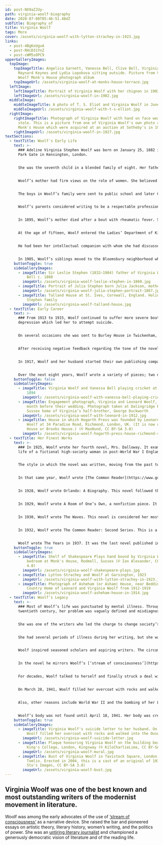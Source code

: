 ```yaml
---
id: post-NX9aZJUy-
path: virginia-woolf-biography
date: 2020-07-08T05:46:51.484Z
subTitle: Biography of
title: Virginia Woolf
tags: More
cover: /assets/virginia-woolf-with-lytton-strachey-in-1923.jpg
links:
  - post-4BgKxUgvA
  - post-RHcD31YnZ
  - post-cWM5sOPC9
upperGalleryImages:
  topImage:
    topImageTitle: Angelica Garnett, Vanessa Bell, Clive Bell, Virginia Woolf, John
      Maynard Keynes and Lydia Lopokova sitting outside. Picture from Virginia
      Woolf Monk's House photograph album
    topImageUrl: /assets/virginia-woolf-at-monks-house-terrace.jpg
  leftImage:
    leftImageTitle: Portrait of Virginia Woolf with her chignon in 1902
    leftImageUrl: /assets/virginia-woolf-in-1902.jpg
  middleImage:
    middleImageTitle: A photo of T. S. Eliot and Virginia Woolf in June 1924
    middleImageUrl: /assets/virginia-woolf-with-t-s-elliot.jpg
  rightImage:
    rightImageTitle: Photograph of Virginia Woolf with hand on face wearing a fur
      stole. This is a picture from one of Virginia Woolf's own photo albums at
      Monk's House which were acquired at an auction at Sotheby's in 1982
    rightImageUrl: /assets/virginia-woolf-in-1927.jpg
textSections:
  - textTitle: Woolf's Early Life
    text: >-
      ### Adeline Virginia Stephen Woolf was born on January 25, 1882 in Hyde
      Park Gate in Kensington, London.


      She was the seventh child in a blended family of eight. Her father, Leslie Stephen, noted historian, had one daughter by a previous marriage, and her mother, Julia Prinsep Jackson, a celebrated Pre-Raphaelite artist’s model, had three children from a prior marriage. Together the Stephens produced four children.


      Woolf’s mother had firm views on the role of women. She believed that their work was of equal value to that of men, but in different spheres. She opposed the [women’s suffrage movement](https://en.wikipedia.org/wiki/Women's_suffrage).


      The boys in Woolf’s family were sent to public school and later Cambridge, but she and her sister, Vanessa, were homeschooled. Her mother taught them Latin, French, and history and her father taught math. He allowed unlimited access to his vast library.


      Woolf’s parents considered writing to be a respectable profession for women and she developed an early interest. At the age of eight, she wrote a story for Tit-Bits, a popular magazine. Later, from the age of ten to thirteen, she was the principal publisher of the [Hyde Park Gate News](https://www.bl.uk/collection-items/hyde-park-gate-news-a-magazine-by-virginia-woolf-and-vanessa-bell), a paper that chronicled the activities of the Stephen family.


      In 1895, Woolf’s mother died after a bout with rheumatic fever. She experienced serious depression. In 1897, her stepsister, Stella Duckworth, who had been a mother figure, died after an eight-year battle with bone cancer. This loss added to Woolf’s depression. In lieu of a definitive explanation for her problems, rest and sedatives were prescribed.


      At the age of fifteen, Woolf entered the Ladies’ Department of King’s College, London, where she studied classics and history. From 1897 to1901, she interacted with early reformers of women’s higher education and became interested in the women’s rights movement. Another important influence was her Cambridge-educated brother, Thoby.


      He had been her intellectual companion with whom she had discussed Shakespeare and the Greeks, and who showed respect for the quickness of her mind. In 1904, Woolf’s father died. This precipitated more mood swings. She was hospitalized for several months.


      In 1905, Woolf’s siblings moved to the Bloomsbury neighborhood where they adopted a free-spirited lifestyle. Woolf appeared to be well and moved with them. The house was a gathering place for an intellectual circle of writers and artists and was named the Bloomsbury Group. Among the people Woolf met was [Leonard Woolf](https://en.wikipedia.org/wiki/Leonard_Woolf). He was a political theorist and a civil servant based in Ceylon. He resigned his post and they were married in 1912.
    buttonToggle: true
    sideGalleryImages:
      - imageTitle: Sir Leslie Stephen (1832–1904) father of Virginia Woolf and Vanessa
          Bell c. 1860
        imageUrl: /assets/virginia-woolf-leslie-stephen-in-1860.jpg
      - imageTitle: Portrait of Julia Stephen born Julia Jackson, mother of Virginia Woolf
        imageUrl: /assets/virginia-woolf-julia-stephen-portrait-1867.jpg
      - imageTitle: Talland House at St. Ives, Cornwall, England. Holiday home of the
          Stephen family
        imageUrl: /assets/virginia-woolf-talland-house.jpg
  - textTitle: Early Career
    text: >-
      ### From 1913 to 1915, Woolf continued to suffer more severe bouts of
      depression which led her to attempt suicide.


      On several occasions she was sent to Burley House in Twickenham, a private nursing home for women with nervous disorder. However, even as she struggled with mental illness, she began her first novel, [Melymbrosia](https://www.goodreads.com/book/show/741136.Melymbrosia). It was a satire of British mores, colonialism, and imperialism.


      After receiving negative feedback regarding the tone of the novel, she reworked the book and titled it, The Voyage Out, which was published in 1915 by Gerald Duckworth and Company, her half-brother’s publishing house.


      In 1917, Woolf and her husband started their own publishing company, [Hogarth Press](https://en.wikipedia.org/wiki/Hogarth_Press). They focused on fiction, poetry, politics, and psychoanalysis. They published all of Woolf’s books and her sister, Vanessa, did the cover illustrations. The Woolf’s first maiden voyage in publishing was Two Stories. It was a short book, consisting of only 54 pages.


      Over the next eight years, Woolf wrote a variety of pieces; two novels, one that examined women’s suffrage and another that was a character study devoid of plot or background, short story collections, and one essay. One of their publishing company’s short story collections, Monday or Tuesday, was readily admitted as being their worst production because of the many typos.
    buttonToggle: false
    sideGalleryImages:
      - imageTitle: Virginia Woolf and Vanessa Bell playing cricket at Talland House in
          1894
        imageUrl: /assets/virginia-woolf-with-vanessa-bell-playing-cricket.jpg
      - imageTitle: Engagement photograph, Virginia and Leonard Woolf, 23 July 1912, a
          month before their wedding. Photograph taken at Dalingridge Place, the
          Sussex home of Virginia’s half-brother, George Duckworth
        imageUrl: /assets/virginia-woolf-with-leonard-in-1912.jpg
      - imageTitle: House in which Hogarth Press was founded by Leonard and Virginia
          Woolf at 34 Paradise Road, Richmond, London, UK. (It is now called TBP
          House or Brooks House.) (© MaxHund, CC BY-SA 3.0)
        imageUrl: /assets/virginia-woolf-hogarth-press-house-richmond-surrey.jpg
  - textTitle: Her Finest Works
    text: >-
      ### In 1925, Woolf wrote her fourth novel, Mrs. Dalloway. It examined the
      life of a fictional high-society woman in post-World War I England.


      The style in which the novel was written, moving from the past to the present and developing the thoughts of the characters, earned it a spot in 2005 on Time magazine’s list of the 100 best English language novels since Time debuted in 1923. The novel went on to become her most well-known piece.


      In that same year, Woolf wrote [The Common Reader](https://www.goodreads.com/book/show/18840.The_Common_Reader), a series of essays that began with medieval literature to Joseph Conrad, a master prose stylist. In 1927, Woolf wrote To the Lighthouse. This novel was about a family and their visits to the [Isle of Skye](https://en.wikipedia.org/wiki/Isle_of_Skye) in Scotland between 1910-1920. Woolf was not concerned about the plot of the story. It was secondary to its philosophical introspections. It was written as thoughts and observations and devoid of action.


      In 1928, Woolf wrote Orlando: A Biography. This novel followed the adventures of a poet throughout history. It was written in satiric form. It is considered a feminist classic and has been used by scholars of women’s writing, gender and transgender studies.


      In 1929, Woolf wrote A Room of One’s Own, a nonfiction piece. It was an argument for both a literal and figurative space for women writers within a literary tradition dominated by men.


      In 1930, Woolf wrote The Waves. This novel is considered her most experimental. It consisted of soliloquies spoken by six characters. There is a seventh character, but he never speaks in his own voice. In a 2015 poll conducted by BBC, it was rated the 16th greatest novel ever written.


      In 1932, Woolf wrote The Common Reader: Second Series. This is a collection of essays that begins with a study of Elizabethan writers and ends with an appreciation of [Thomas Hardy](https://en.wikipedia.org/wiki/Thomas_Hardy), an English novelist and poet.


      Woolf wrote The Years in 1937. It was the last novel published in her lifetime. It chronicled a family from 1880 to the mid-1930s. Ironically, this book is the least read and the least taught, but in Woolf’s lifetime, it was the fastest selling of her books and the only one to reach the bestseller lists in America.
    buttonToggle: true
    sideGalleryImages:
      - imageTitle: Shelf of Shakespeare Plays hand bound by Virginia Woolf in her
          bedroom at Monk's House, Rodmell, Sussex (© Ian Alexander, CC BY-SA
          4.0)
        imageUrl: /assets/virginia-woolf-shakespeare-plays.jpg
      - imageTitle: Lytton Strachey and Woolf at Garsington, 1923
        imageUrl: /assets/virginia-woolf-with-lytton-strachey-in-1923.jpg
      - imageTitle: Photograph of Asheham (or Asham) House, near Beddingham, Sussex.
          Country Home of Leonard and Virginia Woolf from 1912-1919
        imageUrl: /assets/virginia-woolf-asheham-house-in-1914.jpg
  - textTitle: Woolf’s Legacy
    text: >-
      ### Most of Woolf’s life was punctuated by mental illness. Throughout the
      twentieth century, her problem was vaguely defined and misdiagnosed.


      She was one of the writers who led the charge to change society’s perception of illness. She tried in her writing to undo labels and expose the falsity involved in defining anyone as ‘this’ or ‘that.’


      She had several periods of illness during her writing, but she was able to talk herself into acceptance of them. [A Room of One’s Own](https://en.wikipedia.org/wiki/A_Room_of_One%27s_Own) was mostly created in bed. This work created a whole subset of literary scholarship dedicated to understanding Woolf’s writings.


      Woolf inspired seasoned scholars and aspiring writers. The circumstances surrounding Melymbrosia so intrigued [Louise DeSalvo](https://en.wikipedia.org/wiki/Louise_DeSalvo) that she spent seven years looking for the various drafts that Woolf had written. She believed that the recovery of her work would be of enormous interest to readers. Melymbrosia was completed in 2002. Woolf’s novel, Mrs. Dalloway, so impressed Michael Cunningham, an American novelist, that he wrote The Hours in 1998.


      In the novel he mirrors Woolf’s [‘stream of consciousness’](https://en.wikipedia.org/wiki/Stream_of_consciousness) narrative style. He earned a Pulitzer Prize for Fiction in 1999. In 2002, the book was made into an Oscar-winning film of the same name.


      For decades, Woolf talked to herself and finally struck a deal with her illness. She agreed to suffer it, if it paid her back. It did and readers around the world have reaped the benefits of this compromise.


      On March 28, 1941, Woolf filled her overcoat with rocks and walked into the Ouse River. There is myriad speculation why someone commits suicide; depression, traumatic experience, family history, etc. Many of these reasons have been assigned to Woolf.


      Also, other reasons include World War II and the bombing of her London home by the Germans and rumors that if the Germans took over London, she and her husband, who was a Jew, would be targeted. When one reads her suicide note, she appears to have lost hope and was tired. She had battled her demons and, as she writes, “I can’t fight any longer.”


      Woolf’s body was not found until April 18, 1941. Her body was cremated and her remains were buried beneath an elm tree in the garden of Monk’s House, their home in Rodmell, Sussex.
    buttonToggle: true
    sideGalleryImages:
      - imageTitle: Virginia Woolf's suicide letter to her husband. On March 28, 1941,
          Woolf filled her overcoat with rocks and walked into the Ouse River.
        imageUrl: /assets/virginia-woolf-suicide-letter.jpg
      - imageTitle: Plaque honouring Virginia Woolf on the building bearing her name,
          King's College, London, Kingsway (© KiloCharlieLima, CC BY-SA 4.0)
        imageUrl: /assets/virginia-woolf-mural.jpg
      - imageTitle: Bust of Virginia Woolf in Tavistock Square, London, by Stephen
          Tomlin. Erected in 2004, this is a cast of an original of 1931. (©
          Stu's Images, CC BY-SA 3.0)
        imageUrl: /assets/virginia-woolf-bust.jpg
---
```

## Virginia Woolf was one of the best known and most outstanding writers of the modernist movement in literature.

Woolf was among the early advocates of the use of [‘stream of consciousness’](/virginia-woolf-biography#4) as a narrative device. She raised the bar and pioneered essays on artistic theory, literary history, women’s writing, and the politics of power. She was an [untiring literary journalist](/virginia-woolf-biography#2) and championed a generously democratic vision of literature and of the reading life.